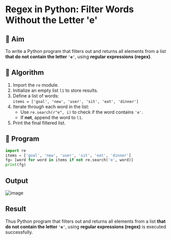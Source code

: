 # Regex in Python: Filter Words Without the Letter 'e'

## 🎯 Aim
To write a Python program that filters out and returns all elements from a list **that do not contain the letter `'e'`**, using **regular expressions (regex)**.

## 🧠 Algorithm
1. Import the `re` module.
2. Initialize an empty list `l1` to store results.
3. Define a list of words:  
   `items = ['goal', 'new', 'user', 'sit', 'eat', 'dinner']`
4. Iterate through each word in the list:
   - Use `re.search(r"e", i)` to check if the word contains `'e'`.
   - If **not**, append the word to `l1`.
5. Print the final filtered list.

## 🧾 Program
``` python
import re
items = ['goal', 'new', 'user', 'sit', 'eat', 'dinner']
fg= [word for word in items if not re.search('e', word)]
print(fg)

```
## Output
![image](https://github.com/user-attachments/assets/7382bf3a-3393-45cb-8ccd-70c543f0b401)

## Result
Thus Python program that filters out and returns all elements from a list **that do not contain the letter `'e'`**, using **regular expressions (regex)** is executed successfully.
